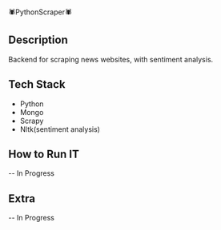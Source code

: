 :spider:PythonScraper:spider:

## Description

Backend for scraping news websites, with sentiment analysis.

## Tech Stack

- Python
- Mongo
- Scrapy
- Nltk(sentiment analysis)

## How to Run IT
-- In Progress
## Extra
-- In Progress
